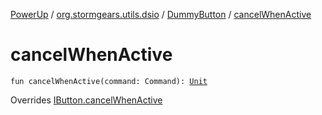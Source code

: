 [PowerUp](../../index.md) / [org.stormgears.utils.dsio](../index.md) / [DummyButton](index.md) / [cancelWhenActive](./cancel-when-active.md)

# cancelWhenActive

`fun cancelWhenActive(command: Command): `[`Unit`](https://kotlinlang.org/api/latest/jvm/stdlib/kotlin/-unit/index.html)

Overrides [IButton.cancelWhenActive](../-i-button/cancel-when-active.md)

